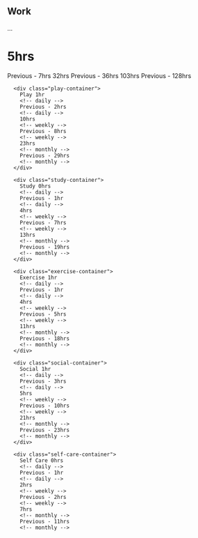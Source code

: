  <h2 class="h3">Work</h2>
          <p>...</p>
          <h1 class="hours-main">5hrs</h1>
        </div>
        <div class="bottom-container"></div>
          <!-- daily -->
          Previous - 7hrs
          <!-- daily -->
          32hrs
          <!-- weekly -->
          Previous - 36hrs
        <!-- weekly -->
        103hrs
        <!-- monthly -->
        Previous - 128hrs
        <!-- monthly -->
      </div>

      <div class="play-container">
        Play 1hr
        <!-- daily -->
        Previous - 2hrs
        <!-- daily -->
        10hrs
        <!-- weekly -->
        Previous - 8hrs
        <!-- weekly -->
        23hrs
        <!-- monthly -->
        Previous - 29hrs
        <!-- monthly -->
      </div>

      <div class="study-container">
        Study 0hrs
        <!-- daily -->
        Previous - 1hr
        <!-- daily -->
        4hrs
        <!-- weekly -->
        Previous - 7hrs
        <!-- weekly -->
        13hrs
        <!-- monthly -->
        Previous - 19hrs
        <!-- monthly -->
      </div>

      <div class="exercise-container">
        Exercise 1hr
        <!-- daily -->
        Previous - 1hr
        <!-- daily -->
        4hrs
        <!-- weekly -->
        Previous - 5hrs
        <!-- weekly -->
        11hrs
        <!-- monthly -->
        Previous - 18hrs
        <!-- monthly -->
      </div>

      <div class="social-container">
        Social 1hr
        <!-- daily -->
        Previous - 3hrs
        <!-- daily -->
        5hrs
        <!-- weekly -->
        Previous - 10hrs
        <!-- weekly -->
        21hrs
        <!-- monthly -->
        Previous - 23hrs
        <!-- monthly -->
      </div>

      <div class="self-care-container">
        Self Care 0hrs
        <!-- daily -->
        Previous - 1hr
        <!-- daily -->
        2hrs
        <!-- weekly -->
        Previous - 2hrs
        <!-- weekly -->
        7hrs
        <!-- monthly -->
        Previous - 11hrs
        <!-- monthly -->